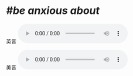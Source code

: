 # ***\#be anxious about*** 
英音
<audio src="./media/be anxious about1_AAC.aac" controls="controls"></audio>

美音
<audio src="./media/be anxious about2_AAC.aac" controls="controls"></audio>



  


